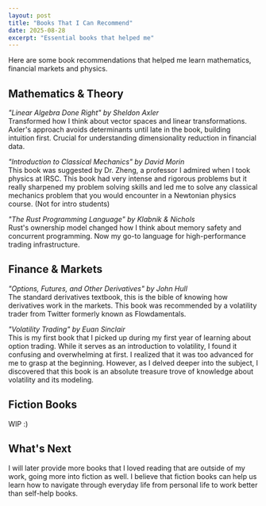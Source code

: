 ```yaml
---
layout: post
title: "Books That I Can Recommend"
date: 2025-08-28
excerpt: "Essential books that helped me"
---
```


Here are some book recommendations that helped me learn mathematics, financial markets and physics.

## Mathematics & Theory

*"Linear Algebra Done Right" by Sheldon Axler*  
Transformed how I think about vector spaces and linear transformations. Axler's approach avoids determinants until late in the book, building intuition first. Crucial for understanding dimensionality reduction in financial data.

*"Introduction to Classical Mechanics" by David Morin*  
This book was suggested by Dr. Zheng, a professor I admired when I took physics at IRSC. This book had very intense and rigorous problems but it really sharpened my problem solving skills and led me to solve any classical mechanics problem that you would encounter in a Newtonian physics course. (Not for intro students)

*"The Rust Programming Language" by Klabnik & Nichols*  
Rust's ownership model changed how I think about memory safety and concurrent programming. Now my go-to language for high-performance trading infrastructure.

## Finance & Markets

*"Options, Futures, and Other Derivatives" by John Hull*  
The standard derivatives textbook, this is the bible of knowing how derivatives work in the markets. This book was recommended by a volatility trader from Twitter formerly known as Flowdamentals.

*"Volatility Trading" by Euan Sinclair*  
This is my first book that I picked up during my first year of learning about option trading. While it serves as an introduction to volatility, I found it confusing and overwhelming at first. I realized that it was too advanced for me to grasp at the beginning. However, as I delved deeper into the subject, I discovered that this book is an absolute treasure trove of knowledge about volatility and its modeling.

## Fiction Books 

WIP :)

## What's Next

I will later provide more books that I loved reading that are outside of my work, going more into fiction as well. I believe that fiction books can help us learn how to navigate through everyday life from personal life to work better than self-help books.
